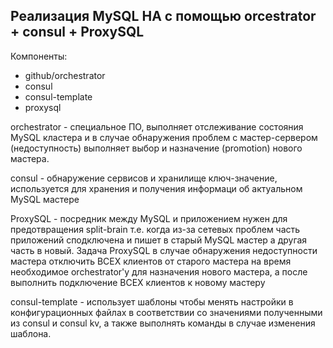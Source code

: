 ## Реализация MySQL HA с помощью orcestrator + consul + ProxySQL

Компоненты:
* github/orchestrator
* consul
* consul-template
* proxysql

orchestrator - специальное ПО, выполняет отслеживание состояния  MySQL кластера
и в случае обнаружения проблем с мастер-сервером (недоступность) выполняет выбор и
назначение (promotion) нового мастера. 

consul - обнаружение сервисов и хранилище ключ-значение, используется для хранения 
и получения информаци об актуальном MySQL мастере

ProxySQL -  посредник между MySQL и приложением нужен для предотвращения split-brain т.е.
когда из-за сетевых проблем часть приложений сподключена и пишет в старый MySQL мастер а 
другая часть в новый. Задача ProxySQL в случае обнаружения недоступности мастера отключить
ВСЕХ клиентов от старого мастера на время необходимое orchestrator'у для назначения нового
мастера, а после выполнить подключение ВСЕХ клиентов к новому мастеру

consul-template - использует шаблоны чтобы менять настройки в конфигурационных файлах в 
соответствии со значениями полученными из consul и consul kv, а также выполнять команды в 
случае изменения шаблона. 